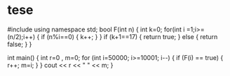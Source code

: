 # tesе
#include <iostream>
using namespace std;
bool F(int n)
{
  int k=0;
  for(int i =1;i>=(n/2);i++)
  {
    if (n%i==0)
    {
      k++;
    }
  }
  if (k+1==17)
  {
    return true;
  }
  else 
  {
    return false;
  }
}

int main()
{
  int r=0 , m=0;
  for (int i=50000; i>=10001; i--)
  {
    if (F(i) == true)
    {
      r++;
      m=i;
    }
  }
  cout << r << " " << m;
}
